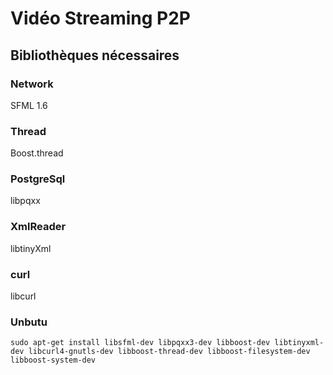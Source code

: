 # Vidéo Streaming P2P

## Bibliothèques nécessaires

### Network
SFML 1.6

### Thread
Boost.thread

### PostgreSql
libpqxx

### XmlReader
libtinyXml

### curl
libcurl

### Unbutu
    sudo apt-get install libsfml-dev libpqxx3-dev libboost-dev libtinyxml-dev libcurl4-gnutls-dev libboost-thread-dev libboost-filesystem-dev libboost-system-dev
